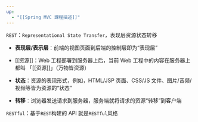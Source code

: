 ```yaml
---
up:
  - "[[Spring MVC 課程描述]]"
---
```

`REST`：`Representational State Transfer`，表现层资源状态转移

- **表现层/表示层**：前端的视图页面到后端的控制层即为“表现层”

- [[资源]]：Web 工程部署到服务器上后，当前 Web 工程中的内容在服务器上都叫 「[[资源]]」（万物皆资源）

- **状态**：资源的表现形式，例如，HTML/JSP 页面、CSS/JS 文件、图片/音频/视频等皆为资源的“状态”

- **转移**：浏览器发送请求到服务器，服务端就将请求的资源“转移”到客户端

`RESTful`：基于`REST`构建的 API 就是`RESTful`风格